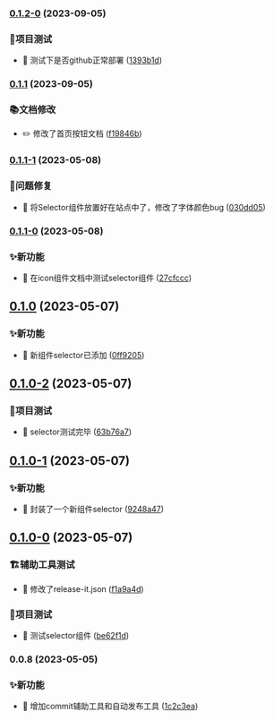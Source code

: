 

### [0.1.2-0](https://github.com/mcmcCat/tsheep-ui/compare/0.1.1...0.1.2-0) (2023-09-05)


### 👷项目测试

* 💍 测试下是否github正常部署 ([1393b1d](https://github.com/mcmcCat/tsheep-ui/commit/1393b1d56aaf682b3838997a739bd357041b4b6a))

### [0.1.1](https://github.com/mcmcCat/tsheep-ui/compare/0.1.1-1...0.1.1) (2023-09-05)


### 📚文档修改

* ✏️ 修改了首页按钮文档 ([f19846b](https://github.com/mcmcCat/tsheep-ui/commit/f19846b1ccb4e1c8f9beb6ce6abc18b937bd8495))

### [0.1.1-1](https://gitee.com/tow-youngui/tsheep-ui/compare/0.1.1-0...0.1.1-1) (2023-05-08)


### 🔧问题修复

* 🐛 将Selector组件放置好在站点中了，修改了字体颜色bug ([030dd05](https://gitee.com/tow-youngui/tsheep-ui/commit/030dd055e7e9f7ab872df05d96d4f44198229290))

### [0.1.1-0](https://gitee.com/tow-youngui/tsheep-ui/compare/0.1.0...0.1.1-0) (2023-05-08)


### ✨新功能

* 🎸 在icon组件文档中测试selector组件 ([27cfccc](https://gitee.com/tow-youngui/tsheep-ui/commit/27cfccc12b3670fcbb29ecc260f441493a58e0e4))

## [0.1.0](https://gitee.com/tow-youngui/tsheep-ui/compare/0.1.0-2...0.1.0) (2023-05-07)


### ✨新功能

* 🎸 新组件selector已添加 ([0ff9205](https://gitee.com/tow-youngui/tsheep-ui/commit/0ff9205f67abb31cee7a1eaacda807a2c1b6861b))

## [0.1.0-2](https://gitee.com/tow-youngui/tsheep-ui/compare/0.1.0-1...0.1.0-2) (2023-05-07)


### 👷项目测试

* 💍 selector测试完毕 ([63b76a7](https://gitee.com/tow-youngui/tsheep-ui/commit/63b76a71bc9edee28460757182584d4484e6f6ce))

## [0.1.0-1](https://gitee.com/tow-youngui/tsheep-ui/compare/0.1.0-0...0.1.0-1) (2023-05-07)


### ✨新功能

* 🎸 封装了一个新组件selector ([9248a47](https://gitee.com/tow-youngui/tsheep-ui/commit/9248a470c6179fd665fc54ffd32d27bfd177c85f))

## [0.1.0-0](https://gitee.com/tow-youngui/tsheep-ui/compare/0.0.8...0.1.0-0) (2023-05-07)


### 🏗️辅助工具测试

* 🤖 修改了release-it.json ([f1a9a4d](https://gitee.com/tow-youngui/tsheep-ui/commit/f1a9a4d8dde497130d373440ef767a14bf316ae1))


### 👷项目测试

* 💍 测试selector组件 ([be62f1d](https://gitee.com/tow-youngui/tsheep-ui/commit/be62f1db460668f0a00f95d82c19a97a2673ef7d))

### 0.0.8 (2023-05-05)


### ✨新功能

* 🎸 增加commit辅助工具和自动发布工具 ([1c2c3ea](https://gitee.com/tow-youngui/tsheep-ui/commit/1c2c3eac500511140d238d629a331ecf856c1904))
